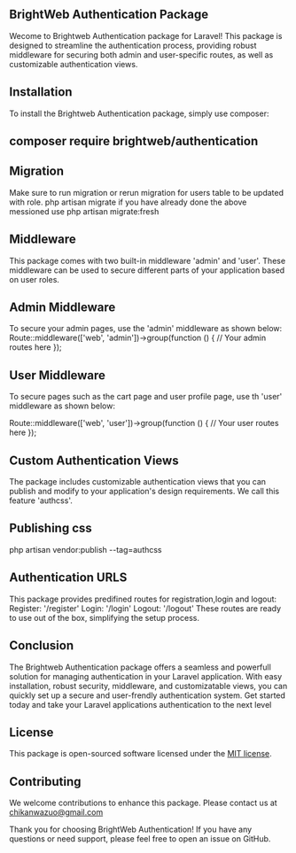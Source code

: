 ## BrightWeb Authentication Package

Wecome to Brightweb Authentication package for Laravel! This package is designed to streamline the authentication process, providing robust middleware for securing both admin and user-specific routes, as well as customizable authentication views.

## Installation

To install the Brightweb Authentication package, simply use composer:

## composer require brightweb/authentication

## Migration

Make sure to run migration or rerun migration for users table to be updated with role.
php artisan migrate
if you have already done the above messioned use
php artisan migrate:fresh

## Middleware

This package comes with two built-in middleware 'admin' and 'user'.
These middleware can be used to secure different parts of your application based on user roles.

## Admin Middleware

To secure your admin pages, use the 'admin' middleware as shown below:
Route::middleware(['web', 'admin'])->group(function () {
// Your admin routes here
});

## User Middleware

To secure pages such as the cart page and user profile page, use th 'user' middleware as shown below:

Route::middleware(['web', 'user'])->group(function () {
// Your user routes here
});

## Custom Authentication Views

The package includes customizable authentication views that you can publish and modify to your application's design requirements. We call this feature 'authcss'.

## Publishing css

php artisan vendor:publish --tag=authcss

## Authentication URLS

This package provides predifined routes for registration,login and logout:
Register: '/register'
Login: '/login'
Logout: '/logout'
These routes are ready to use out of the box, simplifying the setup process.

## Conclusion

The Brightweb Authentication package offers a seamless and powerfull solution for managing authentication in your Laravel application.
With easy installation, robust security, middleware, and customizatable views, you can quickly set up a secure and user-frendly authentication system.
Get started today and take your Laravel applications authentication to the next level

## License

This package is open-sourced software licensed under the <a href='/https://opensource.org/license/'>MIT license</a>.

## Contributing

We welcome contributions to enhance this package.
Please contact us at <a href="mailto:chikanwazuo@gmail.com">chikanwazuo@gmail.com</a>

Thank you for choosing BrightWeb Authentication! If you have any questions or need support,
please feel free to open an issue on GitHub.
